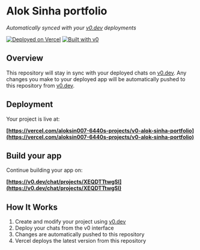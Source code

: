# Alok Sinha portfolio

*Automatically synced with your [v0.dev](https://v0.dev) deployments*

[![Deployed on Vercel](https://img.shields.io/badge/Deployed%20on-Vercel-black?style=for-the-badge&logo=vercel)](https://vercel.com/aloksin007-6440s-projects/v0-alok-sinha-portfolio)
[![Built with v0](https://img.shields.io/badge/Built%20with-v0.dev-black?style=for-the-badge)](https://v0.dev/chat/projects/XEQDTTtwgSI)

## Overview

This repository will stay in sync with your deployed chats on [v0.dev](https://v0.dev).
Any changes you make to your deployed app will be automatically pushed to this repository from [v0.dev](https://v0.dev).

## Deployment

Your project is live at:

**[https://vercel.com/aloksin007-6440s-projects/v0-alok-sinha-portfolio](https://vercel.com/aloksin007-6440s-projects/v0-alok-sinha-portfolio)**

## Build your app

Continue building your app on:

**[https://v0.dev/chat/projects/XEQDTTtwgSI](https://v0.dev/chat/projects/XEQDTTtwgSI)**

## How It Works

1. Create and modify your project using [v0.dev](https://v0.dev)
2. Deploy your chats from the v0 interface
3. Changes are automatically pushed to this repository
4. Vercel deploys the latest version from this repository